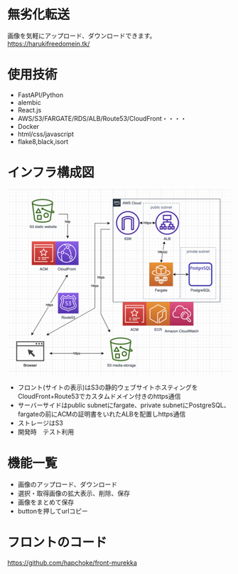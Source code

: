 # 無劣化転送
画像を気軽にアップロード、ダウンロードできます。
https://harukifreedomein.tk/
# 使用技術
- FastAPI/Python
- alembic
- React.js
- AWS/S3/FARGATE/RDS/ALB/Route53/CloudFront・・・・
- Docker
- html/css/javascript
- flake8,black,isort
# インフラ構成図
![This is an image](./media/infra-stracture.png)
- フロント(サイトの表示)はS3の静的ウェブサイトホスティングをCloudFront+Route53でカスタムドメイン付きのhttps通信
- サーバーサイドはpublic subnetにfargate、private subnetにPostgreSQL、fargateの前にACMの証明書をいれたALBを配置しhttps通信
- ストレージはS3
- 開発時　テスト利用
# 機能一覧
- 画像のアップロード、ダウンロード
- 選択・取得画像の拡大表示、削除、保存
- 画像をまとめて保存
- buttonを押してurlコピー

# フロントのコード
https://github.com/hapchoke/front-murekka